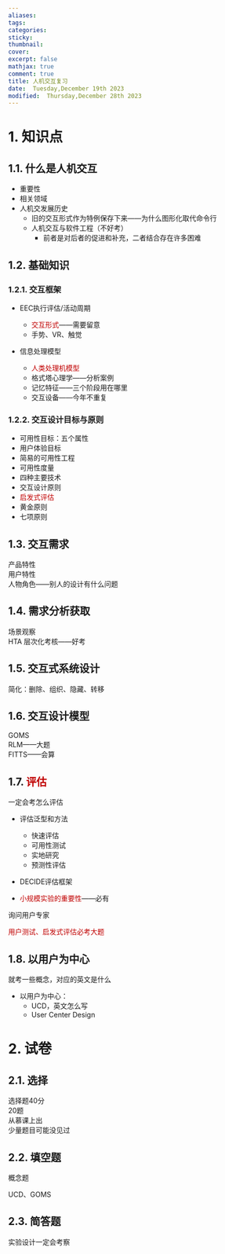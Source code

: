 ```yaml
---
aliases: 
tags: 
categories:
sticky:
thumbnail:
cover: 
excerpt: false
mathjax: true
comment: true
title: 人机交互复习
date:  Tuesday,December 19th 2023
modified:  Thursday,December 28th 2023
---
```


# 1. 知识点

## 1.1. 什么是人机交互

- 重要性
- 相关领域
- 人机交发展历史
	- 旧的交互形式作为特例保存下来——为什么图形化取代命令行
	- 人机交互与软件工程（不好考）
		- 前者是对后者的促进和补充，二者结合存在许多困难

## 1.2. 基础知识

### 1.2.1. 交互框架

- EEC执行评估/活动周期
	- <font color="#c00000">交互形式</font>——需要留意
	- 手势、VR、触觉

- 信息处理模型
	- <font color="#c00000">人类处理机模型</font>
	- 格式塔心理学——分析案例
	- 记忆特征——三个阶段用在哪里
	- 交互设备——今年不重复

### 1.2.2. 交互设计目标与原则

- 可用性目标：五个属性
- 用户体验目标
- 简易的可用性工程
- 可用性度量
- 四种主要技术
- 交互设计原则
- <font color="#c00000">启发式评估</font>
- 黄金原则
- 七项原则

## 1.3. 交互需求

产品特性  
用户特性  
人物角色——别人的设计有什么问题

## 1.4. 需求分析获取

场景观察  
HTA 层次化考核——好考

## 1.5. 交互式系统设计

简化：删除、组织、隐藏、转移

## 1.6. 交互设计模型

GOMS  
RLM——大题  
FITTS——会算

## 1.7. <font color="#c00000">评估</font>

一定会考怎么评估

- 评估泛型和方法
	- 快速评估
	- 可用性测试
	- 实地研究
	- 预测性评估

- DECIDE评估框架
- <font color="#c00000">小规模实验的重要性</font>——必有

询问用户专家

<font color="#c00000">用户测试、启发式评估必考大题</font>

## 1.8. 以用户为中心

就考一些概念，对应的英文是什么

- 以用户为中心：
	- UCD，英文怎么写
	- User Center Design

# 2. 试卷

## 2.1. 选择

选择题40分  
20题  
从慕课上出  
少量题目可能没见过

## 2.2. 填空题

概念题

UCD、GOMS

## 2.3. 简答题

实验设计一定会考察
